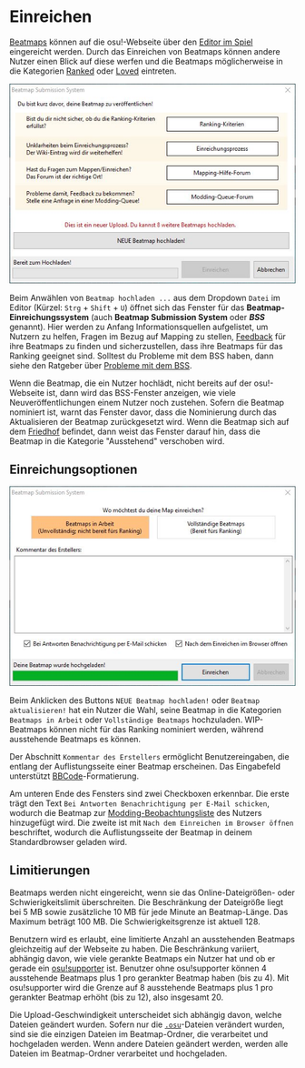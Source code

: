 # Einreichen

[Beatmaps](/wiki/Beatmap) können auf die osu!-Webseite über den [Editor im Spiel](/wiki/Client/Beatmap_editor) eingereicht werden. Durch das Einreichen von Beatmaps können andere Nutzer einen Blick auf diese werfen und die Beatmaps möglicherweise in die Kategorien [Ranked](/wiki/Beatmap/Category#ranked) oder [Loved](/wiki/Beatmap/Category#loved) eintreten.

![](img/bss_warning-DE.png "Bildschirm des Beatmap-Einreichungssystems")

Beim Anwählen von `Beatmap hochladen ...` aus dem Dropdown `Datei` im Editor (Kürzel: `Strg` + `Shift` + `U`) öffnet sich das Fenster für das **Beatmap-Einreichungssystem** (auch **Beatmap Submission System** oder ***BSS*** genannt). Hier werden zu Anfang Informationsquellen aufgelistet, um Nutzern zu helfen, Fragen im Bezug auf Mapping zu stellen, [Feedback](/wiki/Modding) für ihre Beatmaps zu finden und sicherzustellen, dass ihre Beatmaps für das Ranking geeignet sind. Solltest du Probleme mit dem BSS haben, dann siehe den Ratgeber über [Probleme mit dem BSS](/wiki/Guides/BSS_issues).

Wenn die Beatmap, die ein Nutzer hochlädt, nicht bereits auf der osu!-Webseite ist, dann wird das BSS-Fenster anzeigen, wie viele Neuveröffentlichungen einem Nutzer noch zustehen. Sofern die Beatmap nominiert ist, warnt das Fenster davor, dass die Nominierung durch das Aktualisieren der Beatmap zurückgesetzt wird. Wenn die Beatmap sich auf dem [Friedhof](/wiki/Beatmap/Category#graveyard) befindet, dann weist das Fenster darauf hin, dass die Beatmap in die Kategorie "Ausstehend" verschoben wird.

## Einreichungsoptionen

![](img/bss_submitting-DE.png "Upload-Bildschirm des Beatmap-Einreichungssystems")

Beim Anklicken des Buttons `NEUE Beatmap hochladen!` oder `Beatmap aktualisieren!` hat ein Nutzer die Wahl, seine Beatmap in die Kategorien `Beatmaps in Arbeit` oder `Vollständige Beatmaps` hochzuladen. WIP-Beatmaps können nicht für das Ranking nominiert werden, während ausstehende Beatmaps es können.

Der Abschnitt `Kommentar des Erstellers` ermöglicht Benutzereingaben, die entlang der Auflistungsseite einer Beatmap erscheinen. Das Eingabefeld unterstützt [BBCode](/wiki/BBCode)-Formatierung.

Am unteren Ende des Fensters sind zwei Checkboxen erkennbar. Die erste trägt den Text `Bei Antworten Benachrichtigung per E-Mail schicken`, wodurch die Beatmap zur [Modding-Beobachtungsliste](https://osu.ppy.sh/beatmapsets/watches) des Nutzers hinzugefügt wird. Die zweite ist mit `Nach dem Einreichen im Browser öffnen` beschriftet, wodurch die Auflistungsseite der Beatmap in deinem Standardbrowser geladen wird.

## Limitierungen

Beatmaps werden nicht eingereicht, wenn sie das Online-Dateigrößen- oder Schwierigkeitslimit überschreiten. Die Beschränkung der Dateigröße liegt bei 5 MB sowie zusätzliche 10 MB für jede Minute an Beatmap-Länge. Das Maximum beträgt 100 MB. Die Schwierigkeitsgrenze ist aktuell 128.

Benutzern wird es erlaubt, eine limitierte Anzahl an ausstehenden Beatmaps gleichzeitig auf der Webseite zu haben. Die Beschränkung variiert, abhängig davon, wie viele gerankte Beatmaps ein Nutzer hat und ob er gerade ein [osu!supporter](/wiki/osu!supporter) ist. Benutzer ohne osu!supporter können 4 ausstehende Beatmaps plus 1 pro gerankter Beatmap haben (bis zu 4). Mit osu!supporter wird die Grenze auf 8 ausstehende Beatmaps plus 1 pro gerankter Beatmap erhöht (bis zu 12), also insgesamt 20.

Die Upload-Geschwindigkeit unterscheidet sich abhängig davon, welche Dateien geändert wurden. Sofern nur die [`.osu`](/wiki/Client/File_formats/osu_(file_format))-Dateien verändert wurden, sind sie die einzigen Dateien im Beatmap-Ordner, die verarbeitet und hochgeladen werden. Wenn andere Dateien geändert werden, werden alle Dateien im Beatmap-Ordner verarbeitet und hochgeladen.
